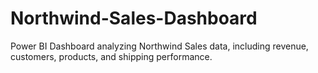 # Northwind-Sales-Dashboard
Power BI Dashboard analyzing Northwind Sales data, including revenue, customers, products, and shipping performance.
